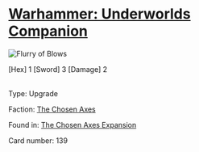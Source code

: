 # [Warhammer: Underworlds Companion](https://guidokessels.github.io/wh-underworlds)

  

![Flurry of Blows](https://warhammerunderworlds.com/wp-content/uploads/sites/6/2018/02/139_ENG.png)

<div class="whu-weapon">[Hex] 1 [Sword] 3 [Damage] 2</div><br />

Type: Upgrade

Faction: [The Chosen Axes](https://guidokessels.github.io/wh-underworlds/factions/the-chosen-axes)

Found in: [The Chosen Axes Expansion](https://guidokessels.github.io/wh-underworlds/locations/the-chosen-axes-expansion)

Card number: 139
